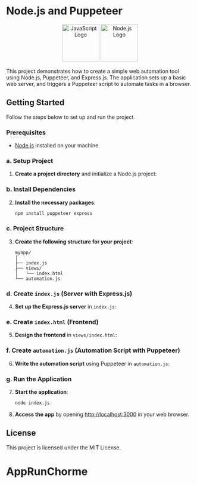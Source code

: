 # Node.js and Puppeteer

<p align="center">
  <img src="https://upload.wikimedia.org/wikipedia/commons/6/6a/JavaScript-logo.png" alt="JavaScript Logo" width="100"/>
  <img src="https://upload.wikimedia.org/wikipedia/commons/d/d9/Node.js_logo.svg" alt="Node.js Logo" width="100"/>
<!--   <img src="https://user-images.githubusercontent.com/20689156/43718964-25e6f1c6-9988-11e8-883a-ebd09b11ee60.png" alt="Puppeteer Logo" width="100"/> -->
</p>

This project demonstrates how to create a simple web automation tool using Node.js, Puppeteer, and Express.js. The application sets up a basic web server, and triggers a Puppeteer script to automate tasks in a browser.

## Getting Started

Follow the steps below to set up and run the project.

### Prerequisites

- [Node.js](https://nodejs.org/) installed on your machine.

### a. Setup Project

1. **Create a project directory** and initialize a Node.js project:


### b. Install Dependencies

2. **Install the necessary packages**:

    ```bash
    npm install puppeteer express
    ```

### c. Project Structure

3. **Create the following structure for your project**:

    ```
    myapp/
    │
    ├── index.js
    ├── views/
    │   └── index.html
    └── automation.js
    ```

### d. Create `index.js` (Server with Express.js)

4. **Set up the Express.js server** in `index.js`:

### e. Create `index.html` (Frontend)

5. **Design the frontend** in `views/index.html`:


### f. Create `automation.js` (Automation Script with Puppeteer)

6. **Write the automation script** using Puppeteer in `automation.js`:


### g. Run the Application

7. **Start the application**:
    ```bash
    node index.js
    ```

9. **Access the app** by opening [http://localhost:3000](http://localhost:3000) in your web browser.

## License

This project is licensed under the MIT License.


# AppRunChorme
